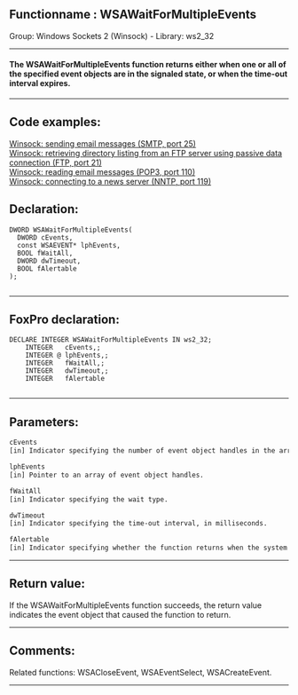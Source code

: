 <link rel="stylesheet" type="text/css" href="../../css/win32api.css">  
<link rel="stylesheet" href="https://cdnjs.cloudflare.com/ajax/libs/font-awesome/4.7.0/css/font-awesome.min.css">

## Functionname : WSAWaitForMultipleEvents
Group: Windows Sockets 2 (Winsock) - Library: ws2_32    
***  


#### The WSAWaitForMultipleEvents function returns either when one or all of the specified event objects are in the signaled state, or when the time-out interval expires.
***  


## Code examples:
[Winsock: sending email messages (SMTP, port 25)](../../samples/sample_385.md)  
[Winsock: retrieving directory listing from an FTP server using passive data connection (FTP, port 21)](../../samples/sample_386.md)  
[Winsock: reading email messages (POP3, port 110)](../../samples/sample_388.md)  
[Winsock: connecting to a news server (NNTP, port 119)](../../samples/sample_389.md)  

## Declaration:
```foxpro  
DWORD WSAWaitForMultipleEvents(
  DWORD cEvents,
  const WSAEVENT* lphEvents,
  BOOL fWaitAll,
  DWORD dwTimeout,
  BOOL fAlertable
);
  
```  
***  


## FoxPro declaration:
```foxpro  
DECLARE INTEGER WSAWaitForMultipleEvents IN ws2_32;
	INTEGER   cEvents,;
	INTEGER @ lphEvents,;
	INTEGER   fWaitAll,;
	INTEGER   dwTimeout,;
	INTEGER   fAlertable
  
```  
***  


## Parameters:
```txt  
cEvents
[in] Indicator specifying the number of event object handles in the array pointed to by lphEvents.

lphEvents
[in] Pointer to an array of event object handles.

fWaitAll
[in] Indicator specifying the wait type.

dwTimeout
[in] Indicator specifying the time-out interval, in milliseconds.

fAlertable
[in] Indicator specifying whether the function returns when the system queues an I/O completion routine for execution by the calling thread.  
```  
***  


## Return value:
If the WSAWaitForMultipleEvents function succeeds, the return value indicates the event object that caused the function to return.  
***  


## Comments:
Related functions: WSACloseEvent, WSAEventSelect, WSACreateEvent.  
  
***  

